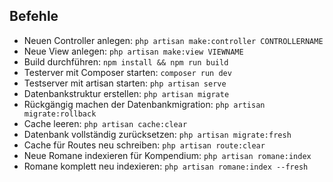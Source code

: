 ## Befehle
- Neuen Controller anlegen: `php artisan make:controller CONTROLLERNAME`
- Neue View anlegen: `php artisan make:view VIEWNAME`
- Build durchführen: `npm install && npm run build`
- Testerver mit Composer starten: `composer run dev`
- Testserver mit artisan starten: `php artisan serve`
- Datenbankstruktur erstellen: `php artisan migrate`
- Rückgängig machen der Datenbankmigration: `php artisan migrate:rollback`
- Cache leeren: `php artisan cache:clear`
- Datenbank vollständig zurücksetzen: `php artisan migrate:fresh`
- Cache für Routes neu schreiben: `php artisan route:clear`
- Neue Romane indexieren für Kompendium: `php artisan romane:index`
- Romane komplett neu indexieren: `php artisan romane:index --fresh`